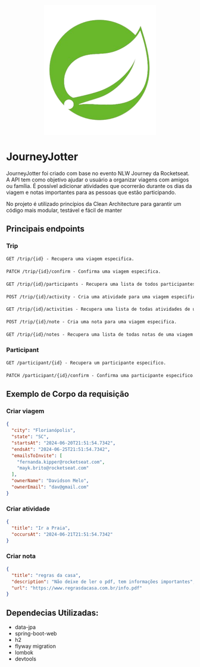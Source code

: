 <div align="center">
  <a><img src="logo.png" width="300" alt="logo" /></a>
</div>

# JourneyJotter

JourneyJotter foi criado com base no evento NLW Journey da Rocketseat. A API tem como objetivo ajudar o usuário a organizar viagens com amigos ou família. É possível adicionar atividades que ocorrerão durante os dias da viagem e notas importantes para as pessoas que estão participando.

No projeto é utilizado princípios da Clean Architecture para garantir um código mais modular, testável e fácil de manter

## Principais endpoints

### Trip

```markdown
GET /trip/{id} - Recupera uma viagem especifica.

PATCH /trip/{id}/confirm - Confirma uma viagem especifica.

GET /trip/{id}/participants - Recupera uma lista de todos participantes de uma viagem especifica.

POST /trip/{id}/activity - Cria uma atividade para uma viagem especifica.

GET /trip/{id}/activities - Recupera uma lista de todas atividades de uma viagem especifica.

POST /trip/{id}/note - Cria uma nota para uma viagem especifica.

GET /trip/{id}/notes - Recupera uma lista de todas notas de uma viagem especifica.
```

### Participant

```markdown
GET /participant/{id} - Recupera um participante especifico.

PATCH /participant/{id}/confirm - Confirma uma participante especifico.
```

## Exemplo de Corpo da requisição

### Criar viagem

```json
{
  "city": "Florianópolis",
  "state": "SC",
  "startsAt": "2024-06-20T21:51:54.7342",
  "endsAt": "2024-06-25T21:51:54.7342",
  "emailsToInvite": [
    "fernanda.kipper@rocketseat.com",
    "mayk.brito@rocketseat.com"
  ],
  "ownerName": "Davidson Melo",
  "ownerEmail": "dav@gmail.com"
}
```

### Criar atividade

```json
{
  "title": "Ir a Praia",
  "occursAt": "2024-06-21T21:51:54.7342"
}
```

### Criar nota

```json
{
  "title": "regras da casa",
  "description": "Não deixe de ler o pdf, tem informações importantes",
  "url": "https://www.regrasdacasa.com.br/info.pdf"
}
```

## Dependecias Utilizadas:

- data-jpa
- spring-boot-web
- h2
- flyway migration
- lombok
- devtools
